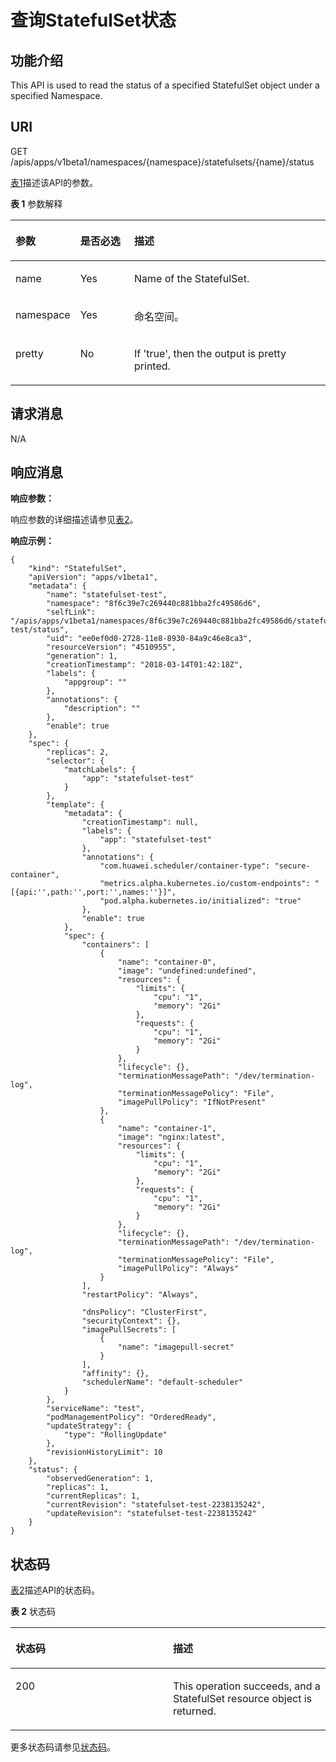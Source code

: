 # 查询StatefulSet状态<a name="cci_02_0039"></a>

## 功能介绍<a name="zh-cn_topic_0091433691_section27242258"></a>

This API is used to read the status of a specified StatefulSet object under a specified Namespace.

## URI<a name="zh-cn_topic_0091433691_section43853730"></a>

GET /apis/apps/v1beta1/namespaces/\{namespace\}/statefulsets/\{name\}/status

[表1](#zh-cn_topic_0091433691_d0e38842)描述该API的参数。

**表 1**  参数解释

<a name="zh-cn_topic_0091433691_d0e38842"></a>
<table><thead align="left"><tr id="zh-cn_topic_0091433691_row20375378"><th class="cellrowborder" valign="top" width="19.388061193880613%" id="mcps1.2.4.1.1"><p id="zh-cn_topic_0091433691_p65652297517"><a name="zh-cn_topic_0091433691_p65652297517"></a><a name="zh-cn_topic_0091433691_p65652297517"></a>参数</p>
</th>
<th class="cellrowborder" valign="top" width="17.348265173482652%" id="mcps1.2.4.1.2"><p id="zh-cn_topic_0091433691_p165661629135114"><a name="zh-cn_topic_0091433691_p165661629135114"></a><a name="zh-cn_topic_0091433691_p165661629135114"></a>是否必选</p>
</th>
<th class="cellrowborder" valign="top" width="63.26367363263674%" id="mcps1.2.4.1.3"><p id="zh-cn_topic_0091433691_p14567629115114"><a name="zh-cn_topic_0091433691_p14567629115114"></a><a name="zh-cn_topic_0091433691_p14567629115114"></a>描述</p>
</th>
</tr>
</thead>
<tbody><tr id="zh-cn_topic_0091433691_row40697101"><td class="cellrowborder" valign="top" width="19.388061193880613%" headers="mcps1.2.4.1.1 "><p id="zh-cn_topic_0091433691_p8130848"><a name="zh-cn_topic_0091433691_p8130848"></a><a name="zh-cn_topic_0091433691_p8130848"></a>name</p>
</td>
<td class="cellrowborder" valign="top" width="17.348265173482652%" headers="mcps1.2.4.1.2 "><p id="zh-cn_topic_0091433691_p54618989"><a name="zh-cn_topic_0091433691_p54618989"></a><a name="zh-cn_topic_0091433691_p54618989"></a>Yes</p>
</td>
<td class="cellrowborder" valign="top" width="63.26367363263674%" headers="mcps1.2.4.1.3 "><p id="zh-cn_topic_0091433691_p62061978"><a name="zh-cn_topic_0091433691_p62061978"></a><a name="zh-cn_topic_0091433691_p62061978"></a>Name of the StatefulSet.</p>
</td>
</tr>
<tr id="zh-cn_topic_0091433691_row21686892"><td class="cellrowborder" valign="top" width="19.388061193880613%" headers="mcps1.2.4.1.1 "><p id="zh-cn_topic_0091433691_p11807821"><a name="zh-cn_topic_0091433691_p11807821"></a><a name="zh-cn_topic_0091433691_p11807821"></a>namespace</p>
</td>
<td class="cellrowborder" valign="top" width="17.348265173482652%" headers="mcps1.2.4.1.2 "><p id="zh-cn_topic_0091433691_p16909410"><a name="zh-cn_topic_0091433691_p16909410"></a><a name="zh-cn_topic_0091433691_p16909410"></a>Yes</p>
</td>
<td class="cellrowborder" valign="top" width="63.26367363263674%" headers="mcps1.2.4.1.3 "><p id="zh-cn_topic_0079615000_p8332925"><a name="zh-cn_topic_0079615000_p8332925"></a><a name="zh-cn_topic_0079615000_p8332925"></a>命名空间。</p>
</td>
</tr>
<tr id="zh-cn_topic_0091433691_row46037938"><td class="cellrowborder" valign="top" width="19.388061193880613%" headers="mcps1.2.4.1.1 "><p id="zh-cn_topic_0091433691_p38085530"><a name="zh-cn_topic_0091433691_p38085530"></a><a name="zh-cn_topic_0091433691_p38085530"></a>pretty</p>
</td>
<td class="cellrowborder" valign="top" width="17.348265173482652%" headers="mcps1.2.4.1.2 "><p id="zh-cn_topic_0091433691_p65029074"><a name="zh-cn_topic_0091433691_p65029074"></a><a name="zh-cn_topic_0091433691_p65029074"></a>No</p>
</td>
<td class="cellrowborder" valign="top" width="63.26367363263674%" headers="mcps1.2.4.1.3 "><p id="zh-cn_topic_0091433691_p32863618"><a name="zh-cn_topic_0091433691_p32863618"></a><a name="zh-cn_topic_0091433691_p32863618"></a>If 'true', then the output is pretty printed.</p>
</td>
</tr>
</tbody>
</table>

## 请求消息<a name="zh-cn_topic_0091433691_section59139257"></a>

N/A

## 响应消息<a name="zh-cn_topic_0091433691_section62491271"></a>

**响应参数：**

响应参数的详细描述请参见[表2](创建StatefulSet（v1beta1）.md#zh-cn_topic_0091433687_d0e37568)。

**响应示例：**

```
{
    "kind": "StatefulSet", 
    "apiVersion": "apps/v1beta1", 
    "metadata": {
        "name": "statefulset-test", 
        "namespace": "8f6c39e7c269440c881bba2fc49586d6", 
        "selfLink": "/apis/apps/v1beta1/namespaces/8f6c39e7c269440c881bba2fc49586d6/statefulsets/statefulset-test/status", 
        "uid": "ee0ef0d0-2728-11e8-8930-84a9c46e8ca3", 
        "resourceVersion": "4510955", 
        "generation": 1, 
        "creationTimestamp": "2018-03-14T01:42:18Z", 
        "labels": {
            "appgroup": ""
        }, 
        "annotations": {
            "description": ""
        }, 
        "enable": true
    }, 
    "spec": {
        "replicas": 2, 
        "selector": {
            "matchLabels": {
                "app": "statefulset-test"
            }
        }, 
        "template": {
            "metadata": {
                "creationTimestamp": null, 
                "labels": {
                    "app": "statefulset-test"
                }, 
                "annotations": {
                    "com.huawei.scheduler/container-type": "secure-container", 
                    "metrics.alpha.kubernetes.io/custom-endpoints": "[{api:'',path:'',port:'',names:''}]", 
                    "pod.alpha.kubernetes.io/initialized": "true"
                }, 
                "enable": true
            }, 
            "spec": {
                "containers": [
                    {
                        "name": "container-0", 
                        "image": "undefined:undefined", 
                        "resources": {
                            "limits": {
                                "cpu": "1", 
                                "memory": "2Gi"
                            }, 
                            "requests": {
                                "cpu": "1", 
                                "memory": "2Gi"
                            }
                        }, 
                        "lifecycle": {}, 
                        "terminationMessagePath": "/dev/termination-log", 
                        "terminationMessagePolicy": "File", 
                        "imagePullPolicy": "IfNotPresent"
                    }, 
                    {
                        "name": "container-1", 
                        "image": "nginx:latest", 
                        "resources": {
                            "limits": {
                                "cpu": "1", 
                                "memory": "2Gi"
                            }, 
                            "requests": {
                                "cpu": "1", 
                                "memory": "2Gi"
                            }
                        }, 
                        "lifecycle": {}, 
                        "terminationMessagePath": "/dev/termination-log", 
                        "terminationMessagePolicy": "File", 
                        "imagePullPolicy": "Always"
                    }
                ], 
                "restartPolicy": "Always", 
                 
                "dnsPolicy": "ClusterFirst", 
                "securityContext": {}, 
                "imagePullSecrets": [
                    {
                        "name": "imagepull-secret"
                    }
                ], 
                "affinity": {}, 
                "schedulerName": "default-scheduler"
            }
        }, 
        "serviceName": "test", 
        "podManagementPolicy": "OrderedReady", 
        "updateStrategy": {
            "type": "RollingUpdate"
        }, 
        "revisionHistoryLimit": 10
    }, 
    "status": {
        "observedGeneration": 1, 
        "replicas": 1, 
        "currentReplicas": 1, 
        "currentRevision": "statefulset-test-2238135242", 
        "updateRevision": "statefulset-test-2238135242"
    }
}
```

## 状态码<a name="zh-cn_topic_0091433691_section25550533"></a>

[表2](#zh-cn_topic_0091433691_d0e38919)描述API的状态码。

**表 2**  状态码

<a name="zh-cn_topic_0091433691_d0e38919"></a>
<table><thead align="left"><tr id="zh-cn_topic_0091433691_row25379235"><th class="cellrowborder" valign="top" width="50%" id="mcps1.2.3.1.1"><p id="zh-cn_topic_0091433691_p42452127"><a name="zh-cn_topic_0091433691_p42452127"></a><a name="zh-cn_topic_0091433691_p42452127"></a>状态码</p>
</th>
<th class="cellrowborder" valign="top" width="50%" id="mcps1.2.3.1.2"><p id="zh-cn_topic_0091433691_p16070288"><a name="zh-cn_topic_0091433691_p16070288"></a><a name="zh-cn_topic_0091433691_p16070288"></a>描述</p>
</th>
</tr>
</thead>
<tbody><tr id="zh-cn_topic_0091433691_row26624990"><td class="cellrowborder" valign="top" width="50%" headers="mcps1.2.3.1.1 "><p id="zh-cn_topic_0091433691_p9140592"><a name="zh-cn_topic_0091433691_p9140592"></a><a name="zh-cn_topic_0091433691_p9140592"></a>200</p>
</td>
<td class="cellrowborder" valign="top" width="50%" headers="mcps1.2.3.1.2 "><p id="zh-cn_topic_0091433691_p2190511"><a name="zh-cn_topic_0091433691_p2190511"></a><a name="zh-cn_topic_0091433691_p2190511"></a>This operation succeeds, and a StatefulSet resource object is returned.</p>
</td>
</tr>
</tbody>
</table>

更多状态码请参见[状态码](状态码.md)。

